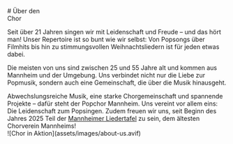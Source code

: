 <div markdown="1" id="about-us" class="about-us">
# Über den <br/> Chor

Seit über 21 Jahren singen wir mit Leidenschaft und Freude – und das hört man! Unser Repertoire ist so bunt wie wir selbst: Von Popsongs über Filmhits bis hin zu stimmungsvollen Weihnachtsliedern ist für jeden etwas dabei.

Die meisten von uns sind zwischen 25 und 55 Jahre alt und kommen aus Mannheim und der Umgebung. Uns verbindet nicht nur die Liebe zur Popmusik, sondern auch eine Gemeinschaft, die über die Musik hinausgeht.

</div>
<div class="gradient grid ueber-uns-1">
<div markdown="1" class="cell cell--12 cell--lg-6">
Abwechslungsreiche Musik, eine starke Chorgemeinschaft und spannende Projekte – dafür steht der Popchor Mannheim. Uns vereint vor allem eins: Die Leidenschaft zum Popsingen. Zudem freuen wir uns, seit Beginn des Jahres 2025 Teil der <u>Mannheimer Liedertafel</u> zu sein, dem ältesten Chorverein Mannheims!
</div>

<div markdown="1" class="cell cell--12 cell--lg-6">
![Chor in Aktion](assets/images/about-us.avif)
</div>
</div>